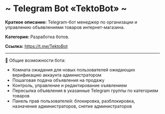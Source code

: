 # ~ Telegram Bot «TektoBot» ~

**Краткое описание:** Telegram-бот менеджер по организации и управлению объявлениями товаров интернет-магазина.

**Категория:** Разработка ботов.

**Ссылка:** https://t.me/TektoBot

-----------------------------------

🔻 Общие возможности бота:

   - Комната ожидания для новых пользователей ожидающих верификацию аккаунта администратором
  - Пошаговая подача объявления на продажу
  - Контроль, управление и редактирование оъявлением
  - Пересылка объявления в указанные Telegram группы по категориям товаров
  - Панель прав пользователей: блокировка, разблокировка, назначение администраторов, снятие администраторов
